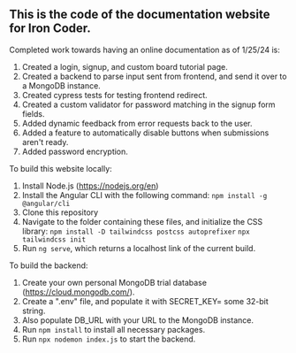 ## This is the code of the documentation website for Iron Coder.

Completed work towards having an online documentation as of 1/25/24 is:

1. Created a login, signup, and custom board tutorial page.
2. Created a backend to parse input sent from frontend, and send it over to a MongoDB instance.
3. Created cypress tests for testing frontend redirect.
4. Created a custom validator for password matching in the signup form fields.
5. Added dynamic feedback from error requests back to the user.
6. Added a feature to automatically disable buttons when submissions aren't ready.
7. Added password encryption.

To build this website locally:
1. Install Node.js (https://nodejs.org/en)
2. Install the Angular CLI with the following command: ```npm install -g @angular/cli```
3. Clone this repository
4. Navigate to the folder containing these files, and initialize the CSS library:
   ```npm install -D tailwindcss postcss autoprefixer```
   ```npx tailwindcss init```
5. Run ```ng serve```, which returns a localhost link of the current build.

To build the backend:
1. Create your own personal MongoDB trial database (https://cloud.mongodb.com/).
2. Create a ".env" file, and populate it with SECRET_KEY= some 32-bit string.
3. Also populate DB_URL with your URL to the MongoDB instance.
4. Run ```npm install``` to install all necessary packages.
5. Run ```npx nodemon index.js``` to start the backend.